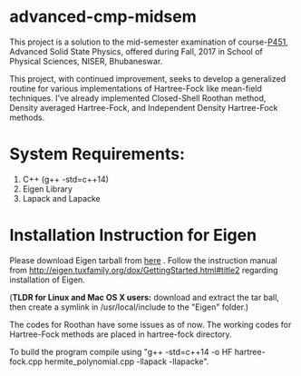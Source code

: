 # advanced-cmp-midsem

This project is a solution to the mid-semester examination of course-[P451](http://www.niser.ac.in/sps/course/p451-advanced-solid-state-physics ), Advanced Solid State Physics, offered during Fall, 2017 in School of Physical Sciences, NISER, Bhubaneswar.

This project, with continued improvement, seeks to develop a generalized routine for various implementations of Hartree-Fock like mean-field techniques. I've already implemented Closed-Shell Roothan method, Density averaged Hartree-Fock, and Independent Density Hartree-Fock methods.

# System Requirements:
 1. C++ (g++ -std=c++14)
 2. Eigen Library
 3. Lapack and Lapacke


# Installation Instruction for Eigen
Please download Eigen tarball from [here](http://bitbucket.org/eigen/eigen/get/3.3.4.tar.bz2) . Follow the instruction manual from http://eigen.tuxfamily.org/dox/GettingStarted.html#title2 regarding installation of Eigen.

(**TLDR for Linux and Mac OS X users:** download and extract the tar ball, then create a symlink in /usr/local/include to the "Eigen" folder.)

The codes for Roothan have some issues as of now. The working codes for Hartree-Fock methods are placed in hartree-fock directory.

To build the program compile using "g++ -std=c++14 -o HF hartree-fock.cpp hermite_polynomial.cpp -llapack -llapacke".
